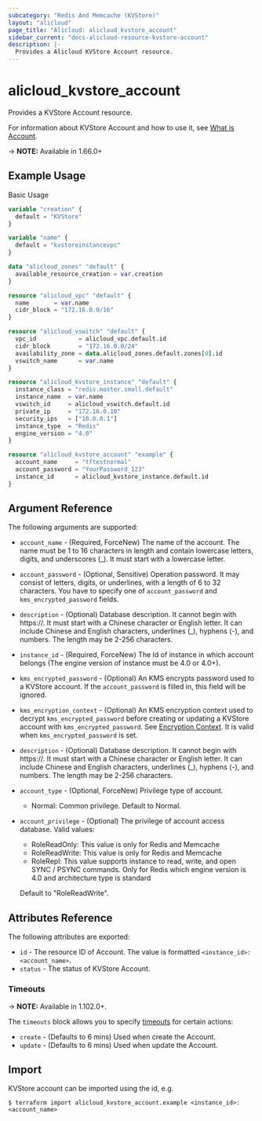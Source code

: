 ```yaml
---
subcategory: "Redis And Memcache (KVStore)"
layout: "alicloud"
page_title: "Alicloud: alicloud_kvstore_account"
sidebar_current: "docs-alicloud-resource-kvstore-account"
description: |-
  Provides a Alicloud KVStore Account resource.
---
```


# alicloud\_kvstore\_account

Provides a KVStore Account resource.

For information about KVStore Account and how to use it, see [What is Account](https://www.alibabacloud.com/help/doc-detail/95973.htm).

-> **NOTE:** Available in 1.66.0+

## Example Usage

Basic Usage

```terraform
variable "creation" {
  default = "KVStore"
}

variable "name" {
  default = "kvstoreinstancevpc"
}

data "alicloud_zones" "default" {
  available_resource_creation = var.creation
}

resource "alicloud_vpc" "default" {
  name       = var.name
  cidr_block = "172.16.0.0/16"
}

resource "alicloud_vswitch" "default" {
  vpc_id            = alicloud_vpc.default.id
  cidr_block        = "172.16.0.0/24"
  availability_zone = data.alicloud_zones.default.zones[0].id
  vswitch_name      = var.name
}

resource "alicloud_kvstore_instance" "default" {
  instance_class = "redis.master.small.default"
  instance_name  = var.name
  vswitch_id     = alicloud_vswitch.default.id
  private_ip     = "172.16.0.10"
  security_ips   = ["10.0.0.1"]
  instance_type  = "Redis"
  engine_version = "4.0"
}

resource "alicloud_kvstore_account" "example" {
  account_name     = "tftestnormal"
  account_password = "YourPassword_123"
  instance_id      = alicloud_kvstore_instance.default.id
}
```

## Argument Reference

The following arguments are supported:

* `account_name` - (Required, ForceNew) The name of the account. The name must be 1 to 16 characters in length and contain lowercase letters, digits, and underscores (_). It must start with a lowercase letter.
* `account_password` - (Optional, Sensitive) Operation password. It may consist of letters, digits, or underlines, with a length of 6 to 32 characters. You have to specify one of `account_password` and `kms_encrypted_password` fields.
* `description` - (Optional) Database description. It cannot begin with https://. It must start with a Chinese character or English letter. It can include Chinese and English characters, underlines (_), hyphens (-), and numbers. The length may be 2-256 characters.
* `instance_id` - (Required, ForceNew) The Id of instance in which account belongs (The engine version of instance must be 4.0 or 4.0+).
* `kms_encrypted_password` - (Optional) An KMS encrypts password used to a KVStore account. If the `account_password` is filled in, this field will be ignored.
* `kms_encryption_context` - (Optional) An KMS encryption context used to decrypt `kms_encrypted_password` before creating or updating a KVStore account with `kms_encrypted_password`. See [Encryption Context](https://www.alibabacloud.com/help/doc-detail/42975.htm). It is valid when `kms_encrypted_password` is set.
* `description` - (Optional) Database description. It cannot begin with https://. It must start with a Chinese character or English letter. It can include Chinese and English characters, underlines (_), hyphens (-), and numbers. The length may be 2-256 characters.
* `account_type` - (Optional, ForceNew) Privilege type of account.
    - Normal: Common privilege.
    Default to Normal.
* `account_privilege` - (Optional) The privilege of account access database. Valid values: 
    - RoleReadOnly: This value is only for Redis and Memcache
    - RoleReadWrite: This value is only for Redis and Memcache
    - RoleRepl: This value supports instance to read, write, and open SYNC / PSYNC commands.
                Only for Redis which engine version is 4.0 and architecture type is standard
     
   Default to "RoleReadWrite". 

## Attributes Reference

The following attributes are exported:

* `id` - The resource ID of Account. The value is formatted `<instance_id>:<account_name>`.
* `status` - The status of KVStore Account.

### Timeouts

-> **NOTE:** Available in 1.102.0+.

The `timeouts` block allows you to specify [timeouts](https://www.terraform.io/docs/configuration-0-11/resources.html#timeouts) for certain actions:

* `create` - (Defaults to 6 mins) Used when create the Account.
* `update` - (Defaults to 6 mins) Used when update the Account.

## Import

KVStore account can be imported using the id, e.g.

```
$ terraform import alicloud_kvstore_account.example <instance_id>:<account_name>
```